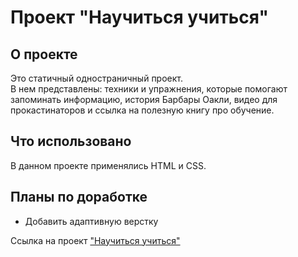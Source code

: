 # Проект "Научиться учиться" 

## О проекте
Это статичный одностраничный проект.  
В нем представлены: техники и упражнения, которые помогают запоминать информацию, история Барбары Оакли, видео для прокастинаторов и ссылка на полезную книгу про обучение.
## Что использовано
В данном проекте применялись HTML и CSS.

## Планы по доработке
- Добавить адаптивную верстку

Ссылка на проект <a href="https://dariabold.github.io/how-to-learn/">"Научиться учиться"</a>
